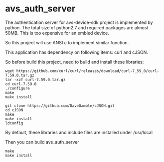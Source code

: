 # avs_auth_server

The authentication server for avs-device-sdk project is implemented by python. The total size of python2.7 and required packages are almost 50MB.
This is too expensive for an embled device.

So this project will use ANSI c to implement similar function.

This application has dependency on following items: curl and cJSON.

So before build this project, need to build and install these libraries:


    wget https://github.com/curl/curl/releases/download/curl-7_59_0/curl-7.59.0.tar.gz
    tar -xzf curl-7.59.0.tar.gz
    cd curl-7.59.0
    ./configure
    make
    make install

    git clone https://github.com/DaveGamble/cJSON.git
    cd cJSON
    make 
    make install
    ldconfig

By default, these libraries and include files are installed under /usr/local

Then you can build avs_auth_server
    
    make
    make install 

   
